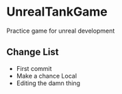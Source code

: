 # UnrealTankGame
Practice game for unreal development

## Change List
* First commit
* Make a chance Local
* Editing the damn thing

